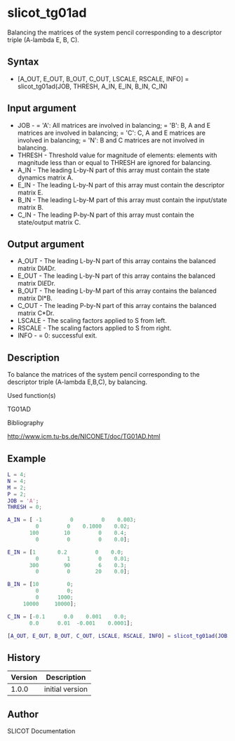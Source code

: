 

# slicot_tg01ad

Balancing the matrices of the system pencil corresponding to a descriptor triple (A-lambda E, B, C).

## Syntax

- [A_OUT, E_OUT, B_OUT, C_OUT, LSCALE, RSCALE, INFO] = slicot_tg01ad(JOB, THRESH, A_IN, E_IN, B_IN, C_IN)

## Input argument

 - JOB - = 'A':  All matrices are involved in balancing; = 'B':  B, A and E matrices are involved in balancing; = 'C':  C, A and E matrices are involved in balancing; = 'N':  B and C matrices are not involved in balancing.
 - THRESH - Threshold value for magnitude of elements: elements with magnitude less than or equal to THRESH are ignored for balancing.
 - A_IN - The leading L-by-N part of this array must contain the state dynamics matrix A.
 - E_IN - The leading L-by-N part of this array must contain the descriptor matrix E.
 - B_IN - The leading L-by-M part of this array must contain the input/state matrix B.
 - C_IN - The leading P-by-N part of this array must contain the state/output matrix C.

## Output argument

 - A_OUT - The leading L-by-N part of this array contains the balanced matrix Dl*A*Dr.
 - E_OUT - The leading L-by-N part of this array contains the balanced matrix Dl*E*Dr.
 - B_OUT - The leading L-by-M part of this array contains the balanced matrix Dl*B.
 - C_OUT - The leading P-by-N part of this array contains the balanced matrix C*Dr.
 - LSCALE - The scaling factors applied to S from left.
 - RSCALE - The scaling factors applied to S from right.
 - INFO - = 0:  successful exit.

## Description


  <p>To balance the matrices of the system pencil corresponding to the descriptor triple (A-lambda E,B,C), by balancing.</p>


Used function(s)

TG01AD

Bibliography

http://www.icm.tu-bs.de/NICONET/doc/TG01AD.html

## Example

```matlab
L = 4;
N = 4;
M = 2;
P = 2;
JOB = 'A';
THRESH = 0;

A_IN = [ -1         0         0    0.003;
         0         0    0.1000    0.02;
       100        10         0    0.4;
         0         0         0    0.0];

E_IN = [1       0.2         0    0.0;
         0         1         0    0.01;
       300        90         6    0.3;
         0         0        20    0.0];

B_IN = [10         0;
         0         0;
         0      1000;
     10000     10000];

C_IN = [-0.1      0.0    0.001    0.0;
       0.0      0.01  -0.001    0.0001];

[A_OUT, E_OUT, B_OUT, C_OUT, LSCALE, RSCALE, INFO] = slicot_tg01ad(JOB, THRESH, A_IN, E_IN, B_IN, C_IN)
```

## History

|Version|Description|
|------|------|
|1.0.0|initial version|


## Author

SLICOT Documentation



